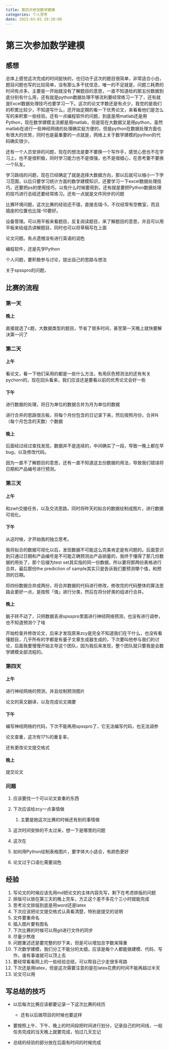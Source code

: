 ```yaml
---
title: 第四次参加数学建模
categories: 个人思考
date: 2023-03-01 19:20:00
---
```

# 第三次参加数学建模

## 感想

总体上感觉这次完成的时间挺快的，也归功于这次的题目很简单，非常适合小白，题目问题也写的比较简单，没有那么多干扰信息，唯一的不足就是，问题三耗费的时间有点多，主要是一开始就没有了解题目的意思，一直不知道给的那五份数据到底分别有什么用，还有就是python数据处理不够流利要经常练习一下了，还有就是Excel数据处理技巧也要学习一下。这次的论文字数还是有点少，我觉的是我们的积累比较少，不知道写什么，还开始定期的看一下优秀论文，来看看他们是怎么写的来积累一些经验。还有一点编程软件的问题，到底是用matlab还是用Python，现在数学建模主流都是用matlab，但是现在大数据又是用python，虽然matlab在进行一些神经网络的处理确实挺方便的，但是python在数据处理方面也有很大的优势，同时也是最重要的一点就是，网络上关于数学建模的python的代码确实很少。

还有一个人员安排的问题，现在的想法是要不要换一个写作手，感觉心思也不在学习上，也不是很积极，同时学习能力也不是很强，也不是很细心，在思考要不要换一个队友。

学习路线的问题，现在已经确定了就是选择大数据方向，那以后就可以缩小一下学习范围，以后只要学习统计方面的数学建模知识，还要学习一下excel数据处理技巧，还要把ps的使用技巧，以免什么时候要用到，还有就是要把Python数据处理的技巧进行总结还要经常练习。还有一点就是文件同步的问题

比赛环境问题，这次比赛的经验还不错，直接去瑞-5，不仅经常有空教室，而且插座的位置也比瑞-10要好。

设备管理。可以用平板来看题目，反复阅读题目，来了解题目的意思，并且可以用平板来给组员讲解题目，同时也可以将草稿写在上面

论文问题。有点遗憾没有进行英语的润色

编程软件，还是先学Python

个人问题，要积极参与讨论，提出自己的思路与想法

关于spsspro的问题，

## 比赛的流程

### 第一天

#### 晚上

直接就选了c题，大数据类型的题目，节省了很多时间，甚至第一天晚上就快要解决第一问了

### 第二天

#### 上午

看论文，看一下他们采用的都是一些什么方法，有用灰色预测法的还有有关pychorn的，现在回头看来，我们应该还是要看以前的优秀论文会好一些

#### 下午

进行数据的处理，将日为单位的数据合并为月为单位的数据

进行合并的思路很古板，将每个月份包含的日记录下来，然后按照月份，合并N（每个月包含的天数）个数据

#### 晚上

后面经过经过查找发现，数据并不是连续的，中间确实了一段，导致一晚上都在早bug，以及修改代码。

因为一直不了解题目的意思，还有一直不知道这五份数据的用法，导致我们错误将日期和产品编号进行预测。

### 第三天

#### 上午

和zwh交接任务，以及交流思路，同时将昨天的拟合的数据绘制成图片，进行数据可视化。

#### 下午

从这时候，才开始我的独立思考。

我将拟合的数据可视化以后，发现数据不可能这么完美肯定是有问题的。后面意识到只通过日期和产品编号是不可能正确预测出产品销量的，我终于懂得了那几份数据的用处了，那个后缀为test set其实指的同一份数据，所以要将那两份表格进行合并，最后那份the prediction of sample其实只是告诉我们要预测哪个值，和预测的日期。

将四份数据合并成两份，将合并数据的代码进行修改，修改完的代码整体的算法思路会更好一点，是按照「值」进行分类，然后在将分好类的组进行合并。

#### 晚上

脑子转不动了，只把数据丢进spsspro里面进行神经网络预测，也没有进行调参，也不知道预测个了啥

开始检查并修改论文，后来才发现原来zcy是完全不知道我们在干什么，也没有看懂题目，几乎所有的字都是有量子文章生成器生成的，下次要叫他参与我们的讨论，后面我要慢慢开始主导这个团队，因为我后来发现，整个团队就只要我是会数学建模全部流程的。

### 第四天

#### 上午

进行神经网络的预测，并且绘制预测图片

论文的英文翻译，以及完成论文摘要

#### 下午

编写神经网络的代码，下次不能再用spsspro了，它无法编写代码，也无法调参

论文查重，这次有17%的重复率，

还有更改论文提交格式

#### 晚上

提交论文

### 问题

1. 应该要找一个可以论文查重的东西
2. 下次应该给zcy一点事情做

   1. 主要是她这次比赛的时候还有别的事情做
3. 这次时间安排的不太过来，想一下是哪里的问题

3. 这次在
4. 如何用Python绘制表格图片，要字体大小适合，有颜色更好
5. 论文过于口语化需要润色

## 经验

1. 写论文的时候应该先用md把论文的主体内容先写，剩下在考虑排版的问题
2. 排版可以放在第三天的晚上完车，方正这个差不多花个三小时就能完成
3. 思考论文排版到底是用word还是latex
4. 下次应该把论文提交格式认真看清楚，特别是提交的说明
5. 文件要重命名
6. 插入图片要有图名
7. 下次比赛的时候可以用git进行文件的同步
8. 尽量少熬夜
9. 问题重述还是要完整的抄下来，但是可以增加总字数来降重
10. 下次数学建模，我们分工不能分的太细，应该是每个人都能做建模、代码、写作，谁有事谁就可以顶上去
11. 要经常看看网上的一些经验总结，可以帮自己少走很多弯路
12. 下次还是用latex，但是这次需要注意的是在latex花费的时间不能再超过半天
13. 论文可以用

## 写总结的技巧

- 以后每次比赛应该都要记录一下这次比赛的经历

   - 还有以后做项目的时候也要这样
- 要按照上午、下午、晚上的时间段把时间进行划分，记录自己的时间线，一般任务完成的当天晚上就要完成，怕过几天忘记
- 总结的经验的部分放在后面有时间的时候完成
